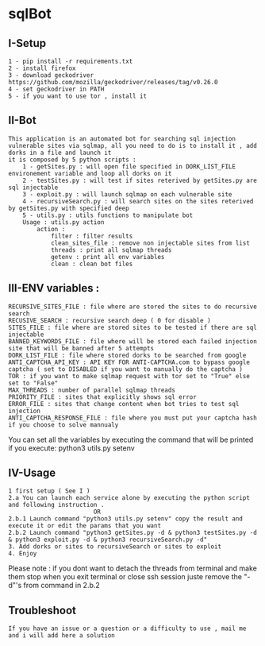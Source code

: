 
# sqlBot

## I-Setup


	1 - pip install -r requirements.txt
	2 - install firefox
	3 - download geckodriver https://github.com/mozilla/geckodriver/releases/tag/v0.26.0
	4 - set geckodriver in PATH
	5 - if you want to use tor , install it
	


## II-Bot
	This application is an automated bot for searching sql injection vulnerable sites via sqlmap, all you need to do is to install it , add dorks in a file and launch it 
	it is composed by 5 python scripts :
		1 - getSites.py : will open file specified in DORK_LIST_FILE environement variable and loop all dorks on it
		2 - testSites.py : will test if sites reterived by getSites.py are sql injectable
		3 - exploit.py : will launch sqlmap on each vulnerable site
		4 - recursiveSearch.py : will search sites on the sites reterived by getSites.py with specified deep
		5 - utils.py : utils functions to manipulate bot
		Usage : utils.py action
			action :
				filter : filter results
				clean_sites_file : remove non injectable sites from list
				threads : print all sqlmap threads
				getenv : print all env variables
				clean : clean bot files


## III-ENV variables :

	RECURSIVE_SITES_FILE : file where are stored the sites to do recursive search
	RECUSIVE_SEARCH : recursive search deep ( 0 for disable )
	SITES_FILE : file where are stored sites to be tested if there are sql injectable
	BANNED_KEYWORDS_FILE : file where will be stored each failed injection site that will be banned after 5 attempts
	DORK_LIST_FILE : file where stored dorks to be searched from google
	ANTI_CAPTCHA_API_KEY : API KEY FOR ANTI-CAPTCHA.com to bypass google captcha ( set to DISABLED if you want to manually do the captcha )
	TOR : if you want to make sqlmap request with tor set to "True" else set to "False"
	MAX_THREADS : number of parallel sqlmap threads
	PRIORITY_FILE : sites that explicitly shows sql error 
	ERROR_FILE : sites that change content when bot tries to test sql injection
	ANTI_CAPTCHA_RESPONSE_FILE : file where you must put your captcha hash if you choose to solve mannualy

You can set all the variables by executing the command that will be printed if you execute:
python3 utils.py setenv

## IV-Usage

	1 first setup ( See I )
	2.a You can launch each service alone by executing the python script and following instruction .
							OR
	2.b.1 Launch command "python3 utils.py setenv" copy the result and execute it or edit the params that you want
	2.b.2 Launch command "python3 getSites.py -d & python3 testSites.py -d & python3 exploit.py -d & python3 recursiveSearch.py -d"
	3. Add dorks or sites to recursiveSearch or sites to exploit 
	4. Enjoy
Please note : if you dont want to detach the threads from terminal and make them stop when you exit terminal or close ssh session juste remove the "-d"'s from command in 2.b.2

## Troubleshoot
	If you have an issue or a question or a difficulty to use , mail me and i will add here a solution
